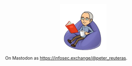 

<p align="center">
  <img src="https://raw.githubusercontent.com/reuteras/reuteras/main/images/profile.png" alt="Profile picture" style="width: 150px; height: auto;"/>
</p>

<p>
On Mastodon as <a rel="me" href="https://infosec.exchange/@peter_reuteras">https://infosec.exchange/@peter_reuteras</a>.
</p>

